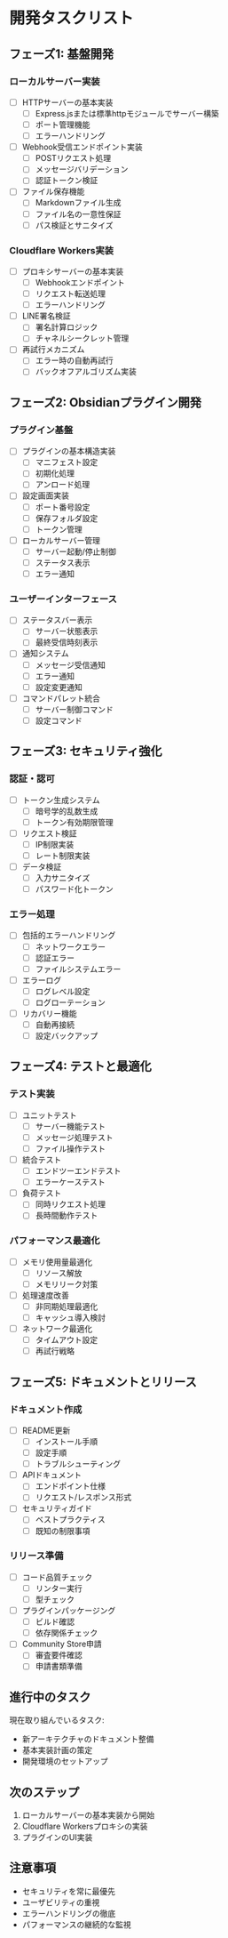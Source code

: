 # 開発タスクリスト

## フェーズ1: 基盤開発

### ローカルサーバー実装
- [ ] HTTPサーバーの基本実装
  - [ ] Express.jsまたは標準httpモジュールでサーバー構築
  - [ ] ポート管理機能
  - [ ] エラーハンドリング
- [ ] Webhook受信エンドポイント実装
  - [ ] POSTリクエスト処理
  - [ ] メッセージバリデーション
  - [ ] 認証トークン検証
- [ ] ファイル保存機能
  - [ ] Markdownファイル生成
  - [ ] ファイル名の一意性保証
  - [ ] パス検証とサニタイズ

### Cloudflare Workers実装
- [ ] プロキシサーバーの基本実装
  - [ ] Webhookエンドポイント
  - [ ] リクエスト転送処理
  - [ ] エラーハンドリング
- [ ] LINE署名検証
  - [ ] 署名計算ロジック
  - [ ] チャネルシークレット管理
- [ ] 再試行メカニズム
  - [ ] エラー時の自動再試行
  - [ ] バックオフアルゴリズム実装

## フェーズ2: Obsidianプラグイン開発

### プラグイン基盤
- [ ] プラグインの基本構造実装
  - [ ] マニフェスト設定
  - [ ] 初期化処理
  - [ ] アンロード処理
- [ ] 設定画面実装
  - [ ] ポート番号設定
  - [ ] 保存フォルダ設定
  - [ ] トークン管理
- [ ] ローカルサーバー管理
  - [ ] サーバー起動/停止制御
  - [ ] ステータス表示
  - [ ] エラー通知

### ユーザーインターフェース
- [ ] ステータスバー表示
  - [ ] サーバー状態表示
  - [ ] 最終受信時刻表示
- [ ] 通知システム
  - [ ] メッセージ受信通知
  - [ ] エラー通知
  - [ ] 設定変更通知
- [ ] コマンドパレット統合
  - [ ] サーバー制御コマンド
  - [ ] 設定コマンド

## フェーズ3: セキュリティ強化

### 認証・認可
- [ ] トークン生成システム
  - [ ] 暗号学的乱数生成
  - [ ] トークン有効期限管理
- [ ] リクエスト検証
  - [ ] IP制限実装
  - [ ] レート制限実装
- [ ] データ検証
  - [ ] 入力サニタイズ
  - [ ] パスワード化トークン

### エラー処理
- [ ] 包括的エラーハンドリング
  - [ ] ネットワークエラー
  - [ ] 認証エラー
  - [ ] ファイルシステムエラー
- [ ] エラーログ
  - [ ] ログレベル設定
  - [ ] ログローテーション
- [ ] リカバリー機能
  - [ ] 自動再接続
  - [ ] 設定バックアップ

## フェーズ4: テストと最適化

### テスト実装
- [ ] ユニットテスト
  - [ ] サーバー機能テスト
  - [ ] メッセージ処理テスト
  - [ ] ファイル操作テスト
- [ ] 統合テスト
  - [ ] エンドツーエンドテスト
  - [ ] エラーケーステスト
- [ ] 負荷テスト
  - [ ] 同時リクエスト処理
  - [ ] 長時間動作テスト

### パフォーマンス最適化
- [ ] メモリ使用量最適化
  - [ ] リソース解放
  - [ ] メモリリーク対策
- [ ] 処理速度改善
  - [ ] 非同期処理最適化
  - [ ] キャッシュ導入検討
- [ ] ネットワーク最適化
  - [ ] タイムアウト設定
  - [ ] 再試行戦略

## フェーズ5: ドキュメントとリリース

### ドキュメント作成
- [ ] README更新
  - [ ] インストール手順
  - [ ] 設定手順
  - [ ] トラブルシューティング
- [ ] APIドキュメント
  - [ ] エンドポイント仕様
  - [ ] リクエスト/レスポンス形式
- [ ] セキュリティガイド
  - [ ] ベストプラクティス
  - [ ] 既知の制限事項

### リリース準備
- [ ] コード品質チェック
  - [ ] リンター実行
  - [ ] 型チェック
- [ ] プラグインパッケージング
  - [ ] ビルド確認
  - [ ] 依存関係チェック
- [ ] Community Store申請
  - [ ] 審査要件確認
  - [ ] 申請書類準備

## 進行中のタスク
現在取り組んでいるタスク:
- 新アーキテクチャのドキュメント整備
- 基本実装計画の策定
- 開発環境のセットアップ

## 次のステップ
1. ローカルサーバーの基本実装から開始
2. Cloudflare Workersプロキシの実装
3. プラグインのUI実装

## 注意事項
- セキュリティを常に最優先
- ユーザビリティの重視
- エラーハンドリングの徹底
- パフォーマンスの継続的な監視
